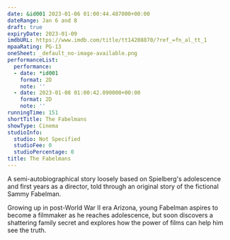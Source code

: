 ```yaml
---
date: &id001 2023-01-06 01:00:44.487000+00:00
dateRange: Jan 6 and 8
draft: true
expiryDate: 2023-01-09
imdbURL: https://www.imdb.com/title/tt14208870/?ref_=fn_al_tt_1
mpaaRating: PG-13
oneSheet: _default_no-image-available.png
performanceList:
  performance:
  - date: *id001
    format: 2D
    note: ''
  - date: 2023-01-08 01:00:42.090000+00:00
    format: 2D
    note: ''
runningTime: 151
shortTitle: The Fabelmans
showType: Cinema
studioInfo:
  studio: Not Specified
  studioFee: 0
  studioPercentage: 0
title: The Fabelmans
---
```


A semi-autobiographical story loosely based on Spielberg's adolescence and first years as a director, told through an original story of the fictional Sammy Fabelman. 

Growing up in post-World War II era Arizona, young Fabelman aspires to become a filmmaker as he reaches adolescence, but soon discovers a shattering family secret and explores how the power of films can help him see the truth.